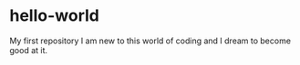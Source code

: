 # hello-world
My first repository
I am new to this world of coding and I dream to become good at it. 
